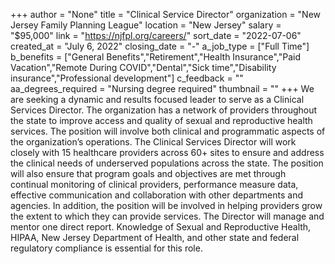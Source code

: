 +++
author = "None"
title = "Clinical Service Director"
organization = "New Jersey Family Planning League"
location = "New Jersey"
salary = "$95,000"
link = "https://njfpl.org/careers/"
sort_date = "2022-07-06"
created_at = "July 6, 2022"
closing_date = "-"
a_job_type = ["Full Time"]
b_benefits = ["General Benefits","Retirement","Health Insurance","Paid Vacation","Remote During COVID","Dental","Sick time","Disability insurance","Professional development"]
c_feedback = ""
aa_degrees_required = "Nursing degree required"
thumbnail = ""
+++
We are seeking a dynamic and results focused leader to serve as a Clinical Services Director. The organization has a network of providers throughout the state to improve access and quality of sexual and reproductive health services. The position will involve both clinical and programmatic aspects of the organization’s operations. The Clinical Services Director will work closely with 15 healthcare providers across 60+ sites to ensure and address the clinical needs of underserved populations across the state. The position will also ensure that program goals and objectives are met through continual monitoring of clinical providers, performance measure data, effective communication and collaboration with other departments and agencies. In addition, the position will be involved in helping providers grow the extent to which they can provide services. The Director will manage and mentor one direct report. Knowledge of Sexual and Reproductive Health, HIPAA, New Jersey Department of Health, and other state and federal regulatory compliance is essential for this role.